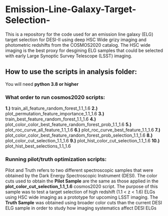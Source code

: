 # Emission-Line-Galaxy-Target-Selection-
 
  This is a repository for the code used for an emission line galaxy (ELG) target selection for DESI-II using deep HSC Wide grizy imaging and photometric redshifts from the COSMOS2020 catalog. The HSC wide imaging is the best proxy for desgining ELG samples that could be selected with early Large Synoptic Survey Telescope (LSST) imaging.

## How to use the scripts in analysis folder:
You will need **python 3.8 or higher**

### What order to run cosmos2020 scripts:
**1.)** train_all_feature_random_forest_1.1_1.6
**2.)** plot_permutation_feature_importance_1.1_1.6
**3.)** train_best_feature_random_forest_1.1_1.6
**4.)** plot_color_color_best_feature_random_forest_prob_1.1_1.6
**5.)** plot_roc_curve_all_feature_1.1_1.6
**6.)** plot_roc_curve_best_feature_1.1_1.6
**7.)** plot_color_color_best_feature_random_forest_prob_selection_1.1_1.6
**8.)** plot_color_cut_selection_1.1_1.6
**9.)** plot_hist_color_cut_selection_1.1_1.6
**10.)** plot_hist_best_selections_1.1_1.6

### Running pilot/truth optimization scripts:
Pilot and Truth refers to two different spectroscopic samples that were obtained by the Dark Energy Spectroscopic Instrument (DESI). The color cuts used to obtain the **Pilot Sample** are the same as those applied in the **plot_color_cut_selection_1.1_1.6** cosmos2020 script. The purpose of this sample was to test a target selection of high redshift (1.1 < z < 1.6) ELGs using HSC wide imaging as a prototype for upcoming LSST imaging. The **Truth Sample** was obtained using broader color cuts than the current DESI ELG sample in order to study how imaging systematics affect DESI ELGs
